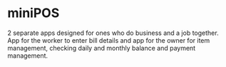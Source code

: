 # miniPOS
2 separate apps designed for ones who do business and a job together. App for the worker to enter bill details and app for the owner for item management, checking daily and monthly balance and payment management.

